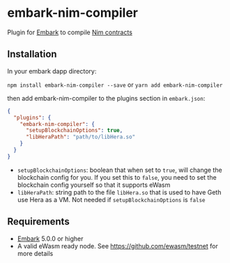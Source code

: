 embark-nim-compiler
======

Plugin for [Embark](https://github.com/embark-framework/embark) to compile [Nim contracts](https://github.com/status-im/nimplay)

## Installation

In your embark dapp directory:

```npm install embark-nim-compiler --save```
or
```yarn add embark-nim-compiler```

then add embark-nim-compiler to the plugins section in `embark.json`:

```Json
{
  "plugins": {
    "embark-nim-compiler": {
      "setupBlockchainOptions": true,
      "libHeraPath": "path/to/libHera.so"
    }
  }
}
```

- `setupBlockchainOptions`: boolean that when set to `true`, will change the blockchain config for you. If you set this to `false`, you need to set the blockchain config yourself so that it supports eWasm
- `libHeraPath`: string path to the file `libHera.so` that is used to have Geth use Hera as a VM. Not needed if `setupBlockchainOptions` is `false`

## Requirements

- [Embark](https://www.npmjs.com/package/embark) 5.0.0 or higher
- A valid eWasm ready node. See https://github.com/ewasm/testnet for more details

